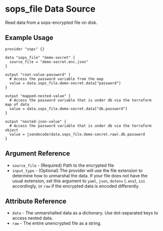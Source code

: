 # sops_file Data Source

Read data from a sops-encrypted file on disk.

## Example Usage

```hcl
provider "sops" {}

data "sops_file" "demo-secret" {
  source_file = "demo-secret.enc.json"
}

output "root-value-password" {
  # Access the password variable from the map
  value = data.sops_file.demo-secret.data["password"]
}

output "mapped-nested-value" {
  # Access the password variable that is under db via the terraform map of data
  value = data.sops_file.demo-secret.data["db.password"]
}

output "nested-json-value" {
  # Access the password variable that is under db via the terraform object
  value = jsondecode(data.sops_file.demo-secret.raw).db.password
}
```

## Argument Reference

* `source_file` - (Required) Path to the encrypted file
* `input_type` - (Optional) The provider will use the file extension to determine how to unmarshal the data. If your file does not have the usual extension, set this argument to `yaml`, `json`, `dotenv` (`.env`), `ini` accordingly, or `raw` if the encrypted data is encoded differently.

## Attribute Reference

* `data` - The unmarshalled data as a dictionary. Use dot-separated keys to access nested data.
* `raw` - The entire unencrypted file as a string.
